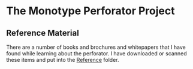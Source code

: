 # The Monotype Perforator Project



## Reference Material

There are a number of books and brochures and whitepapers that I have found while learning about the perforator. I have downloaded or scanned these items and put into the [Reference](Reference) folder.

